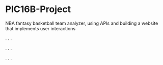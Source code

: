 # PIC16B-Project
NBA fantasy basketball team analyzer, using APIs and building a website that implements user interactions

. . . 

. . .

. . . 
